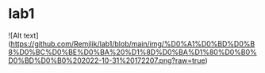 # lab1 
![Alt text] 
(https://github.com/Remjlik/lab1/blob/main/img/%D0%A1%D0%BD%D0%B8%D0%BC%D0%BE%D0%BA%20%D1%8D%D0%BA%D1%80%D0%B0%D0%BD%D0%B0%202022-10-31%20172207.png?raw=true)
